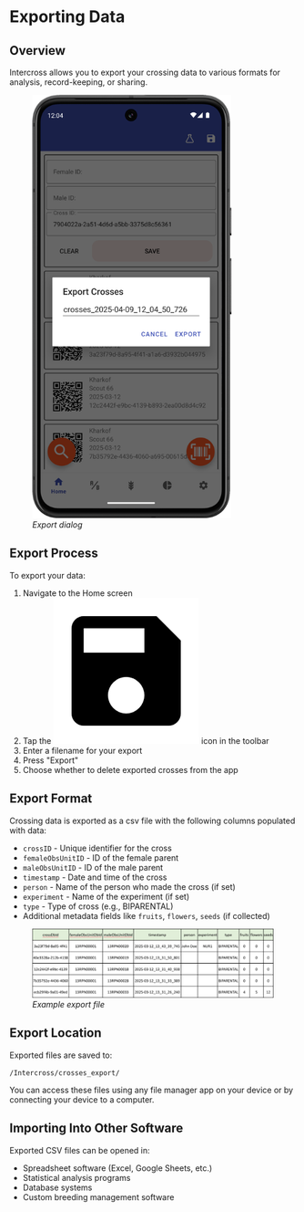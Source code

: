 <link rel="stylesheet" type="text/css" href="_styles/styles.css">

# Exporting Data

## Overview

Intercross allows you to export your crossing data to various formats for analysis, record-keeping, or sharing.

<figure class="image">
    <img class="screenshot" src="_static/images/export_dialog.png" width="350px">
    <figcaption><i>Export dialog</i></figcaption>
</figure>

## Export Process

To export your data:

1. Navigate to the Home screen
2. Tap the <img class="icon" src="_static/icons/content-save.png"> icon in the toolbar
3. Enter a filename for your export
4. Press "Export"
5. Choose whether to delete exported crosses from the app

## Export Format

Crossing data is exported as a csv file with the following columns populated with data:
- `crossID` - Unique identifier for the cross
- `femaleObsUnitID` - ID of the female parent
- `maleObsUnitID` - ID of the male parent
- `timestamp` - Date and time of the cross
- `person` - Name of the person who made the cross (if set)
- `experiment` - Name of the experiment (if set)
- `type` - Type of cross (e.g., BIPARENTAL)
- Additional metadata fields like `fruits`, `flowers`, `seeds` (if collected)

<figure class="image">
    <img class="screenshot" src="_static/images/export_format.png" width="700px">
    <figcaption><i>Example export file</i></figcaption>
</figure>

## Export Location

Exported files are saved to:

```
/Intercross/crosses_export/
```

You can access these files using any file manager app on your device or by connecting your device to a computer.

## Importing Into Other Software

Exported CSV files can be opened in:
- Spreadsheet software (Excel, Google Sheets, etc.)
- Statistical analysis programs
- Database systems
- Custom breeding management software